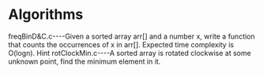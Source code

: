 # Algorithms
freqBinD&C.c----Given a sorted array arr[] and a number x, write a function that counts the occurrences of x in arr[]. Expected time                       complexity is O(logn). Hint
rotClockMin.c----A sorted array is rotated clockwise at some unknown point, find the minimum element in it. 
